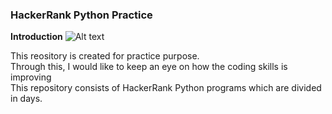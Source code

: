 ### HackerRank Python Practice
<b>Introduction</b>
![Alt text](https://e7.pngegg.com/pngimages/447/294/png-clipart-python-javascript-logo-clojure-python-logo-blue-angle-thumbnail.png)
<p>This reository is created for practice purpose.<br>Through this, I would like to keep an eye on how the coding skills is improving<br>This repository consists of HackerRank Python programs which are divided in days.</p>
